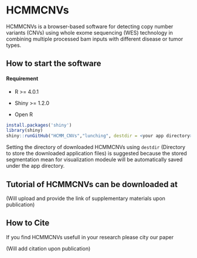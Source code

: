 # HCMMCNVs

HCMMCNVs is a browser-based software for detecting copy number variants (CNVs) using whole exome sequencing (WES) technology in combining multiple processed bam inputs with different disease or tumor types.

## How to start the software

#### Requirement
* R >= 4.0.1
* Shiny >= 1.2.0

* Open R 
```R
install.packages('shiny')
library(shiny)
shiny::runGitHub("HCMM_CNVs","lunching", destdir = <your app directory>)
```
Setting the directory of downloaded HCMMCNVs using `destdir` (Directory to store the downloaded application files) is suggested because the stored segmentation mean for visualization modeule will be automatically saved under the app directory. 

## Tutorial of HCMMCNVs can be downloaded at

(Will upload and provide the link of supplementary materials upon publication)

## How to Cite

If you find HCMMCNVs usefull in your research please city our paper

(Will add citation upon publication)
